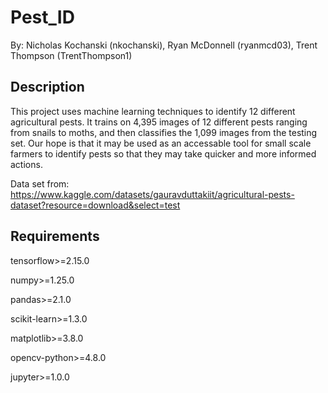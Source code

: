# Pest_ID
By: Nicholas Kochanski (nkochanski),
Ryan McDonnell (ryanmcd03), 
Trent Thompson (TrentThompson1)

## Description

This project uses machine learning techniques to identify 12 different agricultural pests.
It trains on 4,395 images of 12 different pests ranging from snails to moths, and then 
classifies the 1,099 images from the testing set. Our hope is that it may be used as an 
accessable tool for small scale farmers to identify pests so that they may take quicker and 
more informed actions.

Data set from: https://www.kaggle.com/datasets/gauravduttakiit/agricultural-pests-dataset?resource=download&select=test

## Requirements

tensorflow>=2.15.0

numpy>=1.25.0

pandas>=2.1.0

scikit-learn>=1.3.0

matplotlib>=3.8.0

opencv-python>=4.8.0

jupyter>=1.0.0
